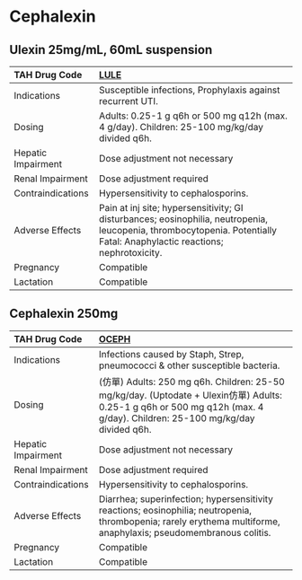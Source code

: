 # Cephalexin

## Ulexin 25mg/mL, 60mL suspension

| TAH Drug Code      | [**LULE**](https://www.tahsda.org.tw/drugs/hissearch.php?drug_code=LULE)                                                                                                 |
|:-------------------|:-------------------------------------------------------------------------------------------------------------------------------------------------------------------------|
| Indications        | Susceptible infections, Prophylaxis against recurrent UTI.                                                                                                               |
| Dosing             | Adults: 0.25-1 g q6h or 500 mg q12h (max. 4 g/day). Children: 25-100 mg/kg/day divided q6h.                                                                              |
| Hepatic Impairment | Dose adjustment not necessary                                                                                                                                            |
| Renal Impairment   | Dose adjustment required                                                                                                                                                 |
| Contraindications  | Hypersensitivity to cephalosporins.                                                                                                                                      |
| Adverse Effects    | Pain at inj site; hypersensitivity; GI disturbances; eosinophilia, neutropenia, leucopenia, thrombocytopenia. Potentially Fatal: Anaphylactic reactions; nephrotoxicity. |
| Pregnancy          | Compatible                                                                                                                                                               |
| Lactation          | Compatible                                                                                                                                                               |

## Cephalexin 250mg

| TAH Drug Code      | [**OCEPH**](https://www.tahsda.org.tw/drugs/hissearch.php?drug_code=OCEPH)                                                                                                |
|:-------------------|:--------------------------------------------------------------------------------------------------------------------------------------------------------------------------|
| Indications        | Infections caused by Staph, Strep, pneumococci & other susceptible bacteria.                                                                                              |
| Dosing             | (仿單) Adults: 250 mg q6h. Children: 25-50 mg/kg/day. (Uptodate + Ulexin仿單) Adults: 0.25-1 g q6h or 500 mg q12h (max. 4 g/day). Children: 25-100 mg/kg/day divided q6h. |
| Hepatic Impairment | Dose adjustment not necessary                                                                                                                                             |
| Renal Impairment   | Dose adjustment required                                                                                                                                                  |
| Contraindications  | Hypersensitivity to cephalosporins.                                                                                                                                       |
| Adverse Effects    | Diarrhea; superinfection; hypersensitivity reactions; eosinophilia; neutropenia, thrombopenia; rarely erythema multiforme, anaphylaxis; pseudomembranous colitis.         |
| Pregnancy          | Compatible                                                                                                                                                                |
| Lactation          | Compatible                                                                                                                                                                |

